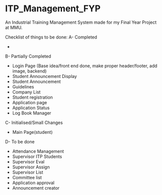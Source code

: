 # ITP_Management_FYP

An Industrial Training Management System made for my Final Year Project at MMU.

Checklist of things to be done:
A- Completed

-

B- Partially Completed

- Login Page (Base idea/front end done, make proper header/footer, add image, backend)
- Student Announcement Display
- Student Announcement
- Guidelines
- Company List
- Student registration
- Application page
- Application Status
- Log Book Manager

C- Initialised/Small Changes

- Main Page(student)

D- To be done

- Attendance Management
- Supervisor ITP Students
- Supervisor Eval
- Supervisor Assign
- Supervisor List
- Committee list
- Application approval
- Announcement creator
